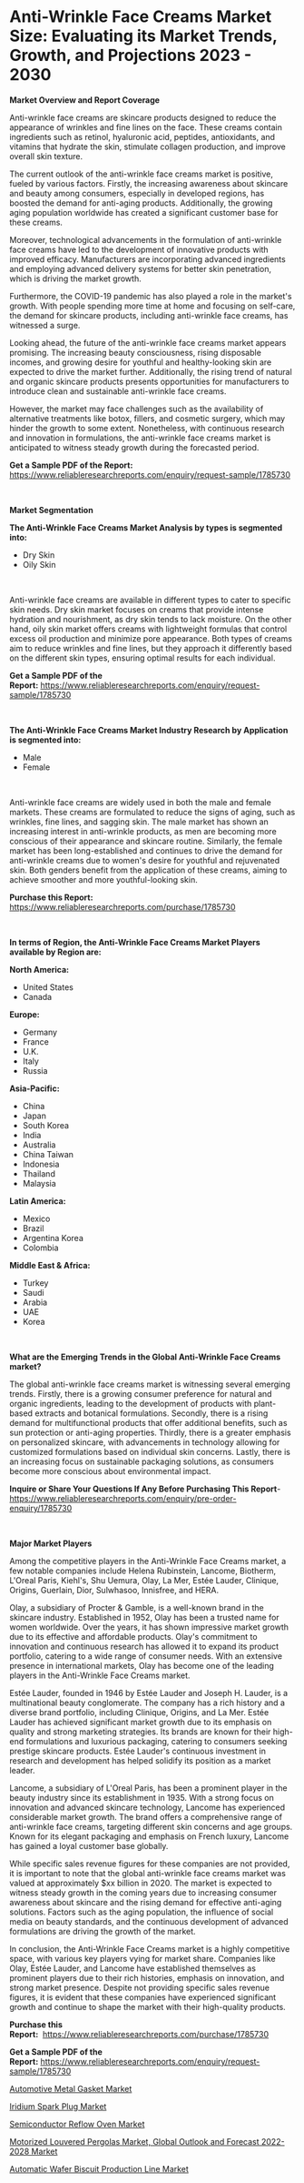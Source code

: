 <p><h1>Anti-Wrinkle Face Creams Market Size: Evaluating its Market Trends, Growth, and Projections 2023 - 2030</h1></p><p><strong>Market Overview and Report Coverage</strong></p>
<p><p>Anti-wrinkle face creams are skincare products designed to reduce the appearance of wrinkles and fine lines on the face. These creams contain ingredients such as retinol, hyaluronic acid, peptides, antioxidants, and vitamins that hydrate the skin, stimulate collagen production, and improve overall skin texture.</p><p>The current outlook of the anti-wrinkle face creams market is positive, fueled by various factors. Firstly, the increasing awareness about skincare and beauty among consumers, especially in developed regions, has boosted the demand for anti-aging products. Additionally, the growing aging population worldwide has created a significant customer base for these creams.</p><p>Moreover, technological advancements in the formulation of anti-wrinkle face creams have led to the development of innovative products with improved efficacy. Manufacturers are incorporating advanced ingredients and employing advanced delivery systems for better skin penetration, which is driving the market growth.</p><p>Furthermore, the COVID-19 pandemic has also played a role in the market's growth. With people spending more time at home and focusing on self-care, the demand for skincare products, including anti-wrinkle face creams, has witnessed a surge.</p><p>Looking ahead, the future of the anti-wrinkle face creams market appears promising. The increasing beauty consciousness, rising disposable incomes, and growing desire for youthful and healthy-looking skin are expected to drive the market further. Additionally, the rising trend of natural and organic skincare products presents opportunities for manufacturers to introduce clean and sustainable anti-wrinkle face creams.</p><p>However, the market may face challenges such as the availability of alternative treatments like botox, fillers, and cosmetic surgery, which may hinder the growth to some extent. Nonetheless, with continuous research and innovation in formulations, the anti-wrinkle face creams market is anticipated to witness steady growth during the forecasted period.</p></p>
<p><strong>Get a Sample PDF of the Report:</strong> <a href="https://www.reliableresearchreports.com/enquiry/request-sample/1785730">https://www.reliableresearchreports.com/enquiry/request-sample/1785730</a></p>
<p>&nbsp;</p>
<p><strong>Market Segmentation</strong></p>
<p><strong>The Anti-Wrinkle Face Creams Market Analysis by types is segmented into:</strong></p>
<p><ul><li>Dry Skin</li><li>Oily Skin</li></ul></p>
<p>&nbsp;</p>
<p><p>Anti-wrinkle face creams are available in different types to cater to specific skin needs. Dry skin market focuses on creams that provide intense hydration and nourishment, as dry skin tends to lack moisture. On the other hand, oily skin market offers creams with lightweight formulas that control excess oil production and minimize pore appearance. Both types of creams aim to reduce wrinkles and fine lines, but they approach it differently based on the different skin types, ensuring optimal results for each individual.</p></p>
<p><strong>Get a Sample PDF of the Report:</strong>&nbsp;<a href="https://www.reliableresearchreports.com/enquiry/request-sample/1785730">https://www.reliableresearchreports.com/enquiry/request-sample/1785730</a></p>
<p>&nbsp;</p>
<p><strong>The Anti-Wrinkle Face Creams Market Industry Research by Application is segmented into:</strong></p>
<p><ul><li>Male</li><li>Female</li></ul></p>
<p>&nbsp;</p>
<p><p>Anti-wrinkle face creams are widely used in both the male and female markets. These creams are formulated to reduce the signs of aging, such as wrinkles, fine lines, and sagging skin. The male market has shown an increasing interest in anti-wrinkle products, as men are becoming more conscious of their appearance and skincare routine. Similarly, the female market has been long-established and continues to drive the demand for anti-wrinkle creams due to women's desire for youthful and rejuvenated skin. Both genders benefit from the application of these creams, aiming to achieve smoother and more youthful-looking skin.</p></p>
<p><strong>Purchase this Report:</strong>&nbsp; <a href="https://www.reliableresearchreports.com/purchase/1785730">https://www.reliableresearchreports.com/purchase/1785730</a></p>
<p>&nbsp;</p>
<p><strong>In terms of Region, the Anti-Wrinkle Face Creams Market Players available by Region are:</strong></p>
<p>
    <p> <strong> North America: </strong>
        <ul>
            <li>United States</li>
            <li>Canada</li>
        </ul>
        </p> 
    <p> <strong> Europe: </strong>
        <ul>
            <li>Germany</li>
            <li>France</li>
            <li>U.K.</li>
            <li>Italy</li>
            <li>Russia</li>
        </ul>
        </p> 
    <p> <strong> Asia-Pacific: </strong>
        <ul>
            <li>China</li>
            <li>Japan</li>
            <li>South Korea</li>
            <li>India</li>
            <li>Australia</li>
            <li>China Taiwan</li>
            <li>Indonesia</li>
            <li>Thailand</li>
            <li>Malaysia</li>
        </ul>
        </p> 
    <p> <strong> Latin America: </strong>
        <ul>
            <li>Mexico</li>
            <li>Brazil</li>
            <li>Argentina Korea</li>
            <li>Colombia</li>
        </ul>
        </p> 
    <p> <strong> Middle East & Africa: </strong>
        <ul>
            <li>Turkey</li>
            <li>Saudi</li>
            <li>Arabia</li>
            <li>UAE</li>
            <li>Korea</li>
        </ul>
    </p>
    </p>
<p>&nbsp;</p>
<p><strong>What are the Emerging Trends in the Global Anti-Wrinkle Face Creams market?</strong></p>
<p><p>The global anti-wrinkle face creams market is witnessing several emerging trends. Firstly, there is a growing consumer preference for natural and organic ingredients, leading to the development of products with plant-based extracts and botanical formulations. Secondly, there is a rising demand for multifunctional products that offer additional benefits, such as sun protection or anti-aging properties. Thirdly, there is a greater emphasis on personalized skincare, with advancements in technology allowing for customized formulations based on individual skin concerns. Lastly, there is an increasing focus on sustainable packaging solutions, as consumers become more conscious about environmental impact.</p></p>
<p><strong>Inquire or Share Your Questions If Any Before Purchasing This Report</strong>- <a href="https://www.reliableresearchreports.com/enquiry/pre-order-enquiry/1785730">https://www.reliableresearchreports.com/enquiry/pre-order-enquiry/1785730</a></p>
<p>&nbsp;</p>
<p><strong>Major Market Players</strong></p>
<p><p>Among the competitive players in the Anti-Wrinkle Face Creams market, a few notable companies include Helena Rubinstein, Lancome, Biotherm, L'Oreal Paris, Kiehl's, Shu Uemura, Olay, La Mer, Estée Lauder, Clinique, Origins, Guerlain, Dior, Sulwhasoo, Innisfree, and HERA.</p><p>Olay, a subsidiary of Procter & Gamble, is a well-known brand in the skincare industry. Established in 1952, Olay has been a trusted name for women worldwide. Over the years, it has shown impressive market growth due to its effective and affordable products. Olay's commitment to innovation and continuous research has allowed it to expand its product portfolio, catering to a wide range of consumer needs. With an extensive presence in international markets, Olay has become one of the leading players in the Anti-Wrinkle Face Creams market.</p><p>Estée Lauder, founded in 1946 by Estée Lauder and Joseph H. Lauder, is a multinational beauty conglomerate. The company has a rich history and a diverse brand portfolio, including Clinique, Origins, and La Mer. Estée Lauder has achieved significant market growth due to its emphasis on quality and strong marketing strategies. Its brands are known for their high-end formulations and luxurious packaging, catering to consumers seeking prestige skincare products. Estée Lauder's continuous investment in research and development has helped solidify its position as a market leader.</p><p>Lancome, a subsidiary of L'Oreal Paris, has been a prominent player in the beauty industry since its establishment in 1935. With a strong focus on innovation and advanced skincare technology, Lancome has experienced considerable market growth. The brand offers a comprehensive range of anti-wrinkle face creams, targeting different skin concerns and age groups. Known for its elegant packaging and emphasis on French luxury, Lancome has gained a loyal customer base globally.</p><p>While specific sales revenue figures for these companies are not provided, it is important to note that the global anti-wrinkle face creams market was valued at approximately $xx billion in 2020. The market is expected to witness steady growth in the coming years due to increasing consumer awareness about skincare and the rising demand for effective anti-aging solutions. Factors such as the aging population, the influence of social media on beauty standards, and the continuous development of advanced formulations are driving the growth of the market.</p><p>In conclusion, the Anti-Wrinkle Face Creams market is a highly competitive space, with various key players vying for market share. Companies like Olay, Estée Lauder, and Lancome have established themselves as prominent players due to their rich histories, emphasis on innovation, and strong market presence. Despite not providing specific sales revenue figures, it is evident that these companies have experienced significant growth and continue to shape the market with their high-quality products.</p></p>
<p><strong>Purchase this Report:</strong>&nbsp;&nbsp;<a href="https://www.reliableresearchreports.com/purchase/1785730">https://www.reliableresearchreports.com/purchase/1785730</a></p>
<p></p>
<p><strong>Get a Sample PDF of the Report:</strong>&nbsp;<a href="https://www.reliableresearchreports.com/enquiry/request-sample/1785730">https://www.reliableresearchreports.com/enquiry/request-sample/1785730</a></p>
<p><p><a href="https://www.linkedin.com/pulse/automotive-metal-gasket-market-size-share-amp-trends-analysis/">Automotive Metal Gasket Market</a></p><p><a href="https://www.linkedin.com/pulse/iridium-spark-plug-market-size-growth-forecast-from-2023-2030/">Iridium Spark Plug Market</a></p><p><a href="https://github.com/abbypearson7765/Market-Research-Report-List-1/blob/main/semiconductor-reflow-oven-market.md">Semiconductor Reflow Oven Market</a></p><p><a href="https://medium.com/@cleogerhold/motorized-louvered-pergolas-market-global-outlook-and-forecast-2022-2028-market-comprehensive-8a29dacacfa3">Motorized Louvered Pergolas Market, Global Outlook and Forecast 2022-2028 Market</a></p><p><a href="https://github.com/dziulagalemab/Market-Research-Report-List-1/blob/main/automatic-wafer-biscuit-production-line-market.md">Automatic Wafer Biscuit Production Line Market</a></p></p>